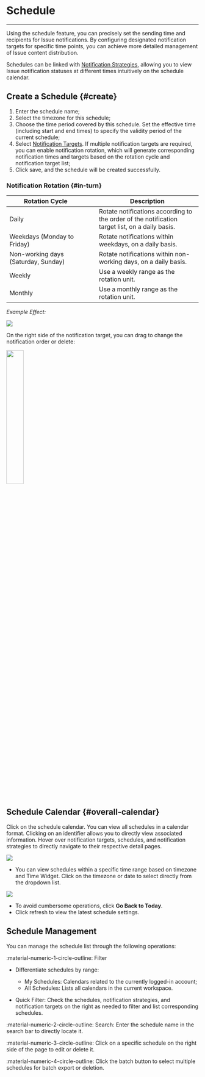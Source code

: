 # Schedule
---

Using the schedule feature, you can precisely set the sending time and recipients for Issue notifications. By configuring designated notification targets for specific time points, you can achieve more detailed management of Issue content distribution.

Schedules can be linked with [Notification Strategies](./config-manag.md#notify-strategy), allowing you to view Issue notification statuses at different times intuitively on the schedule calendar.

## Create a Schedule {#create}

1. Enter the schedule name;
2. Select the timezone for this schedule;
3. Choose the time period covered by this schedule. Set the effective time (including start and end times) to specify the validity period of the current schedule;
4. Select [Notification Targets](../monitoring/notify-object.md). If multiple notification targets are required, you can enable notification rotation, which will generate corresponding notification times and targets based on the rotation cycle and notification target list;
5. Click save, and the schedule will be created successfully.

### Notification Rotation {#in-turn}

| <div style="width: 190px">Rotation Cycle</div> | Description |
| --- | --- |
| Daily | Rotate notifications according to the order of the notification target list, on a daily basis. |
| Weekdays (Monday to Friday) | Rotate notifications within weekdays, on a daily basis. |
| Non-working days (Saturday, Sunday) | Rotate notifications within non-working days, on a daily basis. |
| Weekly | Use a weekly range as the rotation unit. |
| Monthly | Use a monthly range as the rotation unit. |

*Example Effect:*

![](img/calendar-1.png)

On the right side of the notification target, you can drag to change the notification order or delete:

<img src="../img/calendar-2.png" width="30%" >

## Schedule Calendar {#overall-calendar}

Click on the schedule calendar. You can view all schedules in a calendar format. Clicking on an identifier allows you to directly view associated information. Hover over notification targets, schedules, and notification strategies to directly navigate to their respective detail pages.

![](img/calendar-6.gif)

- You can view schedules within a specific time range based on timezone and Time Widget. Click on the timezone or date to select directly from the dropdown list.

![](img/calendar-5.png)

- To avoid cumbersome operations, click **Go Back to Today**.
- Click refresh to view the latest schedule settings.

## Schedule Management

You can manage the schedule list through the following operations:

:material-numeric-1-circle-outline: Filter


- Differentiate schedules by range:
    
    - My Schedules: Calendars related to the currently logged-in account;
    - All Schedules: Lists all calendars in the current workspace.

- Quick Filter: Check the schedules, notification strategies, and notification targets on the right as needed to filter and list corresponding schedules.


:material-numeric-2-circle-outline: Search: Enter the schedule name in the search bar to directly locate it.

:material-numeric-3-circle-outline: Click on a specific schedule on the right side of the page to edit or delete it.


:material-numeric-4-circle-outline: Click the batch button to select multiple schedules for batch export or deletion.